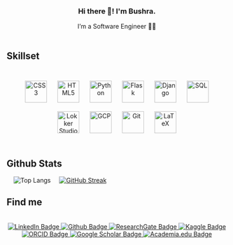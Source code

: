 ### <div align="center">Hi there 👋! I'm Bushra.</div>  
<div align="center">
  I’m a Software Engineer 👨‍💻
</div>  
</br>


## Skillset  
<br>
<div align="center">  
<a href="https://www.w3schools.com/css/" target="_blank"><img style="margin: 10px" src="https://profilinator.rishav.dev/skills-assets/css3-original-wordmark.svg" alt="CSS3" height="50" /></a>  
<a href="https://en.wikipedia.org/wiki/HTML5" target="_blank"><img style="margin: 10px" src="https://profilinator.rishav.dev/skills-assets/html5-original-wordmark.svg" alt="HTML5" height="50" /></a>  
<a href="https://www.python.org/" target="_blank"><img style="margin: 10px" src="https://profilinator.rishav.dev/skills-assets/python-original.svg" alt="Python" height="50" /></a>  
<a href="https://flask.palletsprojects.com/" target="_blank"><img style="margin: 10px" src="https://profilinator.rishav.dev/skills-assets/flask.png" alt="Flask" height="50" /></a>  
<a href="https://www.djangoproject.com/" target="_blank"><img style="margin: 10px" src="https://profilinator.rishav.dev/skills-assets/django-original.svg" alt="Django" height="50" /></a> 
<a href="https://cloud.google.com/bigquery" target="_blank"><img style="margin: 10px" src="https://w7.pngwing.com/pngs/170/924/png-transparent-microsoft-sql-server-microsoft-azure-sql-database-microsoft-text-logo-microsoft-azure.png" alt="SQL" height="50" /></a> 
<a href="https://lookerstudio.google.com/" target="_blank"><img style="margin: 10px" src="https://www.cdata.com/connect/integrations/datastudio/img/icon.png" alt="Lokker Studio" height="50" /></a> 
<a href="https://cloud.google.com/" target="_blank"><img style="margin: 10px" src="https://profilinator.rishav.dev/skills-assets/google_cloud-icon.svg" alt="GCP" height="50" /></a>  
<a href="https://github.com/" target="_blank"><img style="margin: 10px" src="https://profilinator.rishav.dev/skills-assets/git-scm-icon.svg" alt="Git" height="50" /></a>  
<a href="https://www.latex-project.org/" target="_blank"><img style="margin: 10px" src="https://cdn.overleaf.com/img/ol-brand/overleaf_og_logo.png" alt="LaTeX" height="50" /></a> 
</div>
<br/>  


## Github Stats 
 &nbsp;  &nbsp; ![Top Langs](https://github-readme-stats.vercel.app/api/top-langs/?username=bushra-rafia&hide_progress=true) &nbsp;  &nbsp;
<a href="https://git.io/streak-stats"><img src="https://streak-stats.demolab.com?user=bushra-rafia&theme=transparent&mode=yearly" alt="GitHub Streak"/></a>
<br/> 

## Find me
<br/>
<div id="badges" align="center">
   <a href="https://linkedin.com/in/bushra-rafia-chowdhury">
    <img src="https://img.shields.io/badge/LinkedIn-blue?style=for-the-badge&logo=linkedin&logoColor=white" alt="LinkedIn Badge"/>
  </a>
  <a href="https://github.com/bushra-rafia">
    <img src="https://img.shields.io/badge/github-black?style=for-the-badge&logo=github&logoColor=white" alt="Github Badge"/>
  </a>
  <a href="https://www.researchgate.net/profile/Bushra-Rafia-Chowdhury">
    <img src="https://img.shields.io/badge/ResearchGate-00CCBB?style=for-the-badge&logo=researchgate&logoColor=white" alt="ResearchGate Badge"/>
  </a>
  <a href="https://www.kaggle.com/bushrarafiachowdhury">
    <img src="https://img.shields.io/badge/kaggle-blue?style=for-the-badge&logo=kaggle&logoColor=white" alt="Kaggle Badge"/>
  </a>
  <br/>
  <a href="https://orcid.org/0000-0003-0013-6971">
    <img src="https://img.shields.io/badge/ORCID-A6CE39?style=for-the-badge&logo=orcid&logoColor=white" alt="ORCID Badge"/>
  </a>
  <a href="https://scholar.google.com/citations?user=KFlh-iYAAAAJ&hl=en">
    <img src="https://img.shields.io/badge/Google_Scholar-4285F4?style=for-the-badge&logo=google-scholar&logoColor=white" alt="Google Scholar Badge"/>
  </a>
  <a href="https://uap-edu.academia.edu/BushraRafiaChowdhury">
    <img src="https://img.shields.io/badge/Academia.edu-333333?style=for-the-badge&logo=academia&logoColor=white" alt="Academia.edu Badge"/>
  </a>
</div>
<br/>  
<!--- end -->
